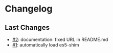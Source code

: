 # Changelog

## Last Changes

- [#2](https://github.com/LaxarJS/grunt-laxar/issues/2): documentation: fixed URL in README.md
- [#1](https://github.com/LaxarJS/grunt-laxar/issues/1): automatically load es5-shim
